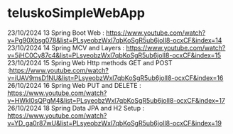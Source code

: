 
# teluskoSimpleWebApp

23/10/2024 13 Spring Boot Web : https://www.youtube.com/watch?v=Pg90Xbsg078&list=PLsyeobzWxl7qbKoSgR5ub6jolI8-ocxCF&index=14
23/10/2024 14 Spring MCV and Layers : https://www.youtube.com/watch?v=5jHC0Cy87c4&list=PLsyeobzWxl7qbKoSgR5ub6jolI8-ocxCF&index=15
23/10/2024 15 Spring Web Http methods GET and POST :https://www.youtube.com/watch?v=iUAV9msD1NU&list=PLsyeobzWxl7qbKoSgR5ub6jolI8-ocxCF&index=16
26/10/2024 16 Spring Web PUT and DELETE : https://www.youtube.com/watch?v=HWkI0sQPgM4&list=PLsyeobzWxl7qbKoSgR5ub6jolI8-ocxCF&index=17
26/10/2024 18 Spring Data JPA and H2 Setup : https://www.youtube.com/watch?v=YD_ga0r87wU&list=PLsyeobzWxl7qbKoSgR5ub6jolI8-ocxCF&index=19
